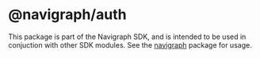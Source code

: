 # @navigraph/auth

This package is part of the Navigraph SDK, and is intended to be used in conjuction with other SDK modules.
See the [navigraph](https://www.npmjs.com/package/navigraph) package for usage.
